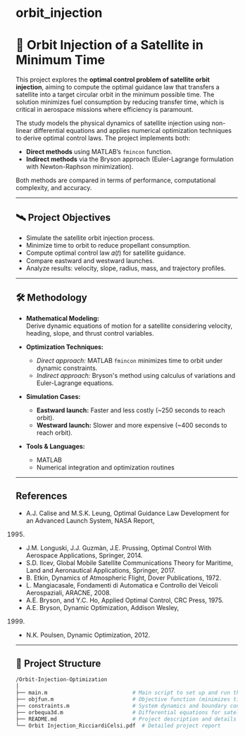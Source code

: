 # orbit_injection

# 🚀 Orbit Injection of a Satellite in Minimum Time

This project explores the **optimal control problem of satellite orbit injection**, aiming to compute the optimal guidance law that transfers a satellite into a target circular orbit in the minimum possible time. The solution minimizes fuel consumption by reducing transfer time, which is critical in aerospace missions where efficiency is paramount.

The study models the physical dynamics of satellite injection using non-linear differential equations and applies numerical optimization techniques to derive optimal control laws. The project implements both:

- **Direct methods** using MATLAB’s `fmincon` function.
- **Indirect methods** via the Bryson approach (Euler-Lagrange formulation with Newton-Raphson minimization).

Both methods are compared in terms of performance, computational complexity, and accuracy.

---

## 🛰️ Project Objectives

- Simulate the satellite orbit injection process.
- Minimize time to orbit to reduce propellant consumption.
- Compute optimal control law 𝛼(𝑡) for satellite guidance.
- Compare eastward and westward launches.
- Analyze results: velocity, slope, radius, mass, and trajectory profiles.

---

## 🛠️ Methodology

- **Mathematical Modeling:**  
  Derive dynamic equations of motion for a satellite considering velocity, heading, slope, and thrust control variables.
  
- **Optimization Techniques:**  
  - *Direct approach:* MATLAB `fmincon` minimizes time to orbit under dynamic constraints.
  - *Indirect approach:* Bryson's method using calculus of variations and Euler-Lagrange equations.

- **Simulation Cases:**  
  - **Eastward launch:** Faster and less costly (~250 seconds to reach orbit).
  - **Westward launch:** Slower and more expensive (~400 seconds to reach orbit).

- **Tools & Languages:**  
  - MATLAB
  - Numerical integration and optimization routines

---

## References 
- A.J. Calise and M.S.K. Leung, Optimal Guidance Law
Development for an Advanced Launch System, NASA Report,
1995.
- J.M. Longuski, J.J. Guzmàn, J.E. Prussing, Optimal
Control With Aerospace Applications, Springer, 2014.
- S.D. Ilcev, Global Mobile Satellite Communications
Theory for Maritime, Land and Aeronautical Applications,
Springer, 2017.
- B. Etkin, Dynamics of Atmospheric Flight, Dover
Publications, 1972.
- L. Mangiacasale, Fondamenti di Automatica e Controllo
dei Veicoli Aerospaziali, ARACNE, 2008.
- A.E. Bryson, and Y.C. Ho, Applied Optimal Control,
CRC Press, 1975.
- A.E. Bryson, Dynamic Optimization, Addison Wesley,
1999.
- N.K. Poulsen, Dynamic Optimization, 2012.
---

## 📂 Project Structure

```bash
/Orbit-Injection-Optimization
│
├── main.m                           # Main script to set up and run the optimization
├── objfun.m                         # Objective function (minimizes time)
├── constraints.m                    # System dynamics and boundary constraints
├── orbequa3d.m                      # Differential equations for satellite motion
├── README.md                        # Project description and details
└── Orbit Injection_RicciardiCelsi.pdf  # Detailed project report




